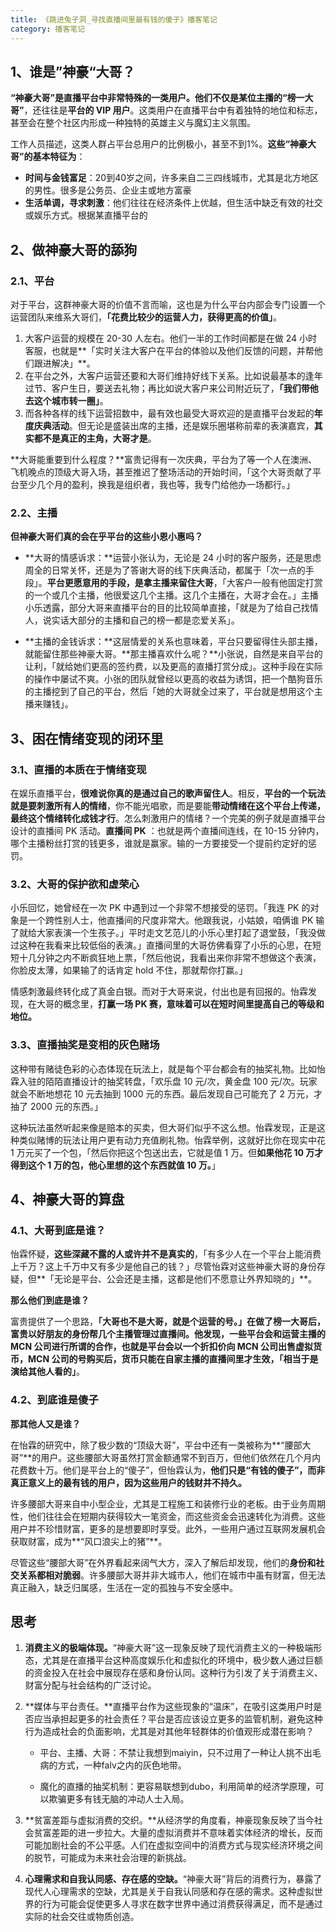 ```yaml
---
title: 《跳进兔子洞_寻找直播间里最有钱的傻子》播客笔记
category: 播客笔记
---
```




## 1、谁是”神豪“大哥？

**“神豪大哥”**是直播平台中非常特殊的一类用户。他们不仅是**某位主播的“榜一大哥”**，还往往是**平台的 VIP 用户**。这类用户在直播平台中有着独特的地位和标志，甚至会在整个社区内形成一种独特的英雄主义与魔幻主义氛围。

工作人员描述，这类人群占平台总用户的比例极小，甚至不到1%。**这些“神豪大哥”的基本特征为**：

- **时间与金钱富足**：20到40岁之间，许多来自二三四线城市，尤其是北方地区的男性。很多是公务员、企业主或地方富豪
- **生活单调，寻求刺激**：他们往往在经济条件上优越，但生活中缺乏有效的社交或娱乐方式。根据某直播平台的



## 2、做神豪大哥的舔狗

### 2.1、平台

对于平台，这群神豪大哥的价值不言而喻，这也是为什么平台内部会专门设置一个运营团队来维系大哥们，**「花费比较少的运营人力，获得更高的价值」**。

1. 大客户运营的规模在 20-30 人左右。他们一半的工作时间都是在做 24 小时客服，也就是**「实时关注大客户在平台的体验以及他们反馈的问题，并帮他们跟进解决」**。
2. 在平台之外，大客户运营还要和大哥们维持好线下关系。比如说最基本的逢年过节、客户生日，要送去礼物；再比如说大客户来公司附近玩了，**「我们带他去这个城市转一圈」**。
3. 而各种各样的线下运营招数中，最有效也最受大哥欢迎的是直播平台发起的**年度庆典活动**。但无论是盛装出席的主播，还是娱乐圈堪称前辈的表演嘉宾，**其实都不是真正的主角，大哥才是**。

**大哥能重要到什么程度？**富贵记得有一次庆典，平台为了等一个人在澳洲、飞机晚点的顶级大哥入场，甚至推迟了整场活动的开始时间，「这个大哥贡献了平台至少几个月的盈利，换我是组织者，我也等，我专门给他办一场都行。」

### 2.2、主播

**但神豪大哥们真的会在乎平台的这些小恩小惠吗？**

- **大哥的情感诉求：**运营小张认为，无论是 24 小时的客户服务，还是思虑周全的日常关怀，还是为了答谢大哥的线下庆典活动，都属于「次一点的手段」。**平台更愿意用的手段，是拿主播来留住大哥**，「大客户一般有他固定打赏的一个或几个主播，他很爱这几个主播。这几个主播在，大哥才会在。」主播小乐透露，部分大哥来直播平台的目的比较简单直接，「就是为了给自己找情人，说实话大部分的主播和自己的榜一都是恋爱关系」。

- **主播的金钱诉求：**这层情爱的关系也意味着，平台只要留得住头部主播，就能留住那些神豪大哥。**那主播喜欢什么呢？**小张说，自然是来自平台的让利，「就给她们更高的签约费，以及更高的直播打赏分成」。这种手段在实际的操作中屡试不爽。小张的团队就曾经以更高的收益为诱饵，把一个酷狗音乐的主播挖到了自己的平台，然后「她的大哥就全过来了，平台就是想用这个主播来赚钱」。



## 3、困在情绪变现的闭环里

### 3.1、直播的本质在于情绪变现

在娱乐直播平台，**很难说你真的是通过自己的歌声留住人**。相反，**平台的一个玩法就是要刺激所有人的情绪**，你不能光唱歌，而是要能**带动情绪在这个平台上传递，最终这个情绪转化成钱才行**。怎么刺激用户的情绪？一个完美的例子就是直播平台设计的直播间 PK 活动。**直播间 PK** ：也就是两个直播间连线，在 10-15 分钟内，哪个主播粉丝打赏的钱更多，谁就是赢家。输的一方要接受一个提前约定好的惩罚。

### 3.2、大哥的保护欲和虚荣心

小乐回忆，她曾经在一次 PK 中遇到过一个非常不想接受的惩罚。「我连 PK 的对象是一个跨性别人士，他直播间的尺度非常大。他跟我说，小姑娘，咱俩谁 PK 输了就给大家表演一个生孩子。」平时走文艺范儿的小乐心里打起了退堂鼓，「我没做过这种在我看来比较低俗的表演。」直播间里的大哥仿佛看穿了小乐的心思，在短短十几分钟之内不断疯狂地上票，「然后他说，我看出来你非常不想做这个表演，你脸皮太薄，如果输了的话肯定 hold 不住，那就帮你打赢。」

情感刺激最终转化成了真金白银。而对于大哥来说，付出也是有回报的。怡霖发现，在大哥的概念里，**打赢一场 PK 赛，意味着可以在短时间里提高自己的等级和地位。**

### 3.3、直播抽奖是变相的灰色赌场

这种带有赌徒色彩的心态体现在玩法上，就是每个平台都会有的抽奖礼物。比如怡霖入驻的陌陌直播设计的抽奖转盘，「欢乐盘 10 元/次，黄金盘 100 元/次。玩家就会不断地想花 10 元去抽到 1000 元的东西。最后发现自己可能充了 2 万元，才抽了 2000 元的东西。」

这种玩法虽然听起来像是赔本的买卖，但大哥们似乎不这么想。怡霖发现，正是这种类似赌博的玩法让用户更有动力充值刷礼物。怡霖举例，这就好比你在现实中花 1 万元买了一个包，「然后你把这个包送出去，它就是值 1 万。但**如果他花 10 万才得到这个 1 万的包，他心里想的这个东西就值 10 万。**」





## 4、神豪大哥的算盘

### 4.1、大哥到底是谁？

怡霖怀疑，**这些深藏不露的人或许并不是真实的**，「有多少人在一个平台上能消费上千万？这上千万中又有多少是他自己的钱？」尽管怡霖对这些神豪大哥的身份存疑，但**「无论是平台、公会还是主播，这都是他们不愿意让外界知晓的」**。

**那么他们到底是谁？**

富贵提供了一个思路，**「大哥也不是大哥，就是个运营的号。」**在做了榜一大哥后，富贵以好朋友的身份帮几个主播管理过直播间。他发现，一些平台会和运营主播的 MCN 公司进行所谓的合作，也就是平台会以一个折扣价向 MCN 公司出售虚拟货币，MCN 公司的号购买后，货币只能在自家主播的直播间里才生效，**「相当于是演给其他人看的」**。

### 4.2、到底谁是傻子

**那其他人又是谁？**

在怡霖的研究中，除了极少数的“顶级大哥”，平台中还有一类被称为**“腰部大哥”**的用户。这些腰部大哥虽然打赏金额通常不到百万，但他们依然在几个月内花费数十万。他们是平台上的“傻子”，但怡霖认为，**他们只是“有钱的傻子”，而非真正意义上的最有钱的用户，因为这些用户的钱财并不持久。**

许多腰部大哥来自中小型企业，尤其是工程施工和装修行业的老板。由于业务周期性，他们往往会在短期内获得较大一笔资金，而这些资金会迅速转化为消费。这些用户并不珍惜财富，更多的是想要即时享受。此外，一些用户通过互联网发展机会获取财富，成为**“风口浪尖上的猪”**。

尽管这些“腰部大哥”在外界看起来阔气大方，深入了解后却发现，他们的**身份和社交关系都相对脆弱**。许多腰部大哥并非大城市人，他们在城市中虽有财富，但无法真正融入，缺乏归属感，生活在一定的孤独与不安全感中。



## 思考

1. **消费主义的极端体现。**“神豪大哥”这一现象反映了现代消费主义的一种极端形态，尤其是在直播平台这种高度娱乐化和虚拟化的环境中，极少数人通过巨额的资金投入在社会中展现存在感和身份认同。这种行为引发了关于消费主义、财富分配与社会结构的广泛讨论。

2. **媒体与平台责任。**直播平台作为这些现象的“温床”，在吸引这类用户时是否应当承担起更多的社会责任？平台是否应该设立更多的监管机制，避免这种行为造成社会的负面影响，尤其是对其他年轻群体的价值观形成潜在影响？

   - 平台、主播、大哥：不禁让我想到maiyin，只不过用了一种让人挑不出毛病的方式，一种falv之内的灰色地带。

   - 魔化的直播的抽奖机制：更容易联想到dubo，利用简单的经济学原理，可以欺骗更多有钱无脑的冲动人士入局。

3. **贫富差距与虚拟消费的交织。**从经济学的角度看，神豪现象反映了当今社会贫富差距的进一步拉大。大量的虚拟消费并不意味着实体经济的增长，反而可能加剧社会的不公平感。人们在虚拟空间中的消费方式与现实经济环境之间的脱节，可能成为未来社会治理的新挑战。

4. **心理需求和自我认同感、存在感的空缺。**“神豪大哥”背后的消费行为，暴露了现代人心理需求的空缺，尤其是关于自我认同感和存在感的需求。这种虚拟世界的行为可能会促使更多人寻求在数字世界中通过消费获得满足，而不是通过实际的社会交往或物质创造。